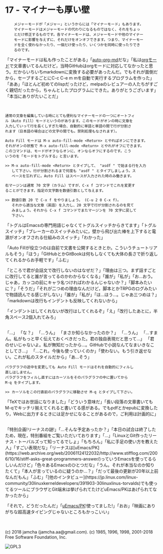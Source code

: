 

# 17 - マイナーも厚い壁

        メジャーモードが「メジャー」というからには「マイナーモード」もあります。
        マイナーモードはメジャーモードの代わりになるものではなく、それをちょっ
        とだけ修正するものです。各マイナーモードは、メジャーモードや他のマイナー
        モードに影響を与えずに、それだけをオンオフできます。つまり、マイナーモー
        ドを全く使わなかったり、一個だけ使ったり、いくつかを同時に使ったりでき
        るのです。

「マイナーモードは私も作ったことがある」「[auto-org-md](https://github.com/jamcha-aa/auto-org-md)だな」「私は[orgモード](https://orgmode.org/)で文章書いてるんだけど，当時GitHubはorgモードに対応してなかったと思う。だからいちいちmarkdownに変換する必要があったんだ。でもそれが面倒だから，セーブするごとにC-c C-e m mを自動で実行するプログラムを作った」「ああ」「ほとんど初めてのlispだったけど，melpaのレビュアーの人たちがすごく親切だったから，ちゃんとしたプログラムにできた。ありがとうございます」「本当にありがたいことだ」  

<br>  

    通常の文章を編集している時にとても便利なマイナーモードの一つにオートフィ
    ル（Auto Fill）モードというのがあります。このモードがオンの時に文章を
    入力していって行を長くしすぎた場合、自動的に単語と単語の間で行が分割さ
    れます（日本語の場合はどの文字の間でも。禁則処理もなされます）。
    
    Auto Fill モードは M-x auto-fill-mode <Return> とやればオンにできます。
    それがオンの状態で M-x auto-fill-mode <Return> とやれがオフにできます。
    このコマンドは、モードがオフならオンに、オンならオフにするのです。こう
    いうのを「モードをトグルする」と言います。
    
    >> M-x auto-fill-mode <Return> とタイプして、 "asdf " で始まる行を入力
       して下さい。行が分割されるまで何度も "asdf " とタイプしましょう。ス
       ペースを忘れずに。Auto Fill はスペースが入力された時のみ働きます。
    
    右マージンは通常 70 文字（カラム）ですが、C-x f コマンドでこれを変更す
    ることができます。指定の文字数を数値引数として与えます。
    
    >> 数値引数 20 で C-x f をやりましょう。 (C-u 2 0 C-x f)。
       それから適当な文章（英語）を入力し、20 文字で行が分割されるのを見て
       みましょう。それから C-x f コマンドでまたマージンを 70 文字に戻して
       下さい。

「トグルはEmacsの専門用語じゃなくてトグルスイッチからきてます」「トグルスイッチ」「ブレーカーのスイッチみたいに，壁から飛び出た棒を上下すると電源がオンオフされる仕組みのスイッチ」「わかった」  

「Auto Fillが役立つのは自前で文書を公開するときとか。こういうチュートリアルもそう」「ほう」「GitHubとかGitBookは何もしなくても大体の長さで折り返してくれるからお手軽です」「ふむ」  

「ところで君が会話文で改行しないのはなぜだ？」「理由は三つ。まず話すごとに改行してると誰が言ってるのかわからなくなる」「誰が」「私が」「お…おう。じゃあ，カッコの前にキャラ名つければわかるんじゃないか？」「脚本みたいに？」「そうだ」「それが二つめの理由なんだけど，脚本とかTRPGのログみたいで物語読んでる感じがしない」「誰が」「私が」「ほ…ほう…。じゃあ三つめは？」「markdownは改行もインデントも反映してくれないから」  

「インデントはしてくれないが改行はしてくれるぞ」「え」「改行したあとに，半角スペース2個入れてみろ」  

<br>  
「…」  
「な？」  
「…うん」  
「まさか知らなかったのか？」  
「…うん」  
「…すまん。私がもっと早く伝えておくべきだった。君の独自表現だと思って…」  
「君のせいじゃないよ。私が無知だったから…。GitHubで小説なんてなまいきなことしてさ…」  
「…これ，今後も使っていくのか」「使わない。もう引き返せない。これが私のスタイルだから」「あ…そう」  

<br>  

    パラグラフの途中を変更しても Auto Fill モードはそれを自動的にフィルし
    直しはしません。
    パラグラフをフィルし直すにはカーソルをそのパラグラフの中に置いてから
    M-q をタイプします。
    
    >> カーソルをこの行直前のパラグラフに移動させ M-q とタイプして下さい。

「TeXではお世話になりました」「どういう意味だ」「長い段落の文章書いてもM-qでキッチリ揃えてくれると書いてる感がある。でもpdfとかepubに変換したり，Webに出力するときには足かせになることがあるので，ご利用は計画的に」  

<br>  
「特別企画!リーナスの謎!」「…そんな予定あったか？」「本日の試合は終了したため，現在，特別番組をご覧いただいております」「…」「LinuxとGit作ったリーナス・トーバルズって知ってるでしょ」「もちろん」「私に手足の使い方を教えた人」「すごい表現だな」「リーナスは[uEmacs/PK](https://web.archive.org/web/20061124122032/http://www.stifflog.com/2006/10/16/stiff-asks-great-programmers-answer/)っていうEmacsを使ってるらしいんだけど」「色々あるEmacsのひとつだな」「うん。それが本当なのか知りたくて」「本人が言っているのに疑うのか…？」「だって最後の更新が20年以上前なんだもん」「ふむ」「[他のインタビュー](https://jp.linux.com/linux-community/30linuxkerneldevelopers/391903-30linuxlinus-torvalds)でも使ってるツールにブラウザとGit端末は挙げられてたけどuEmacs/PKはあげられてなかったから」  

「それで，どうだったんだ」「[uEmacs/PK](https://www.youtube.com/watch?v=S5S9LIT-hdc)!使ってました!」「おお」「映画にありがちな超高速タイピングじゃないところもかっこいい」  

<br>  
<br>  
(c) 2018 jamcha (jamcha.aa@gmail.com). (c) 1985, 1996, 1998, 2001-2018 Free Software Foundation, Inc.  

![GPL3](https://www.gnu.org/graphics/gplv3-88x31.png)  

